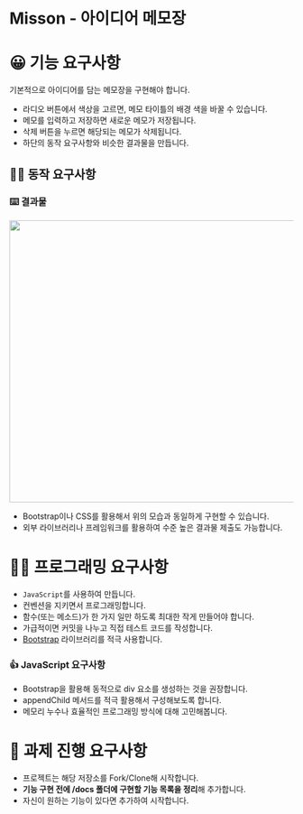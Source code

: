 # Misson - 아이디어 메모장

# 😀 기능 요구사항

기본적으로 아이디어를 담는 메모장을 구현해야 합니다.

- 라디오 버튼에서 색상을 고르면, 메모 타이틀의 배경 색을 바꿀 수 있습니다.
- 메모를 입력하고 저장하면 새로운 메모가 저장됩니다.
- 삭제 버튼을 누르면 해당되는 메모가 삭제됩니다.
- 하단의 동작 요구사항와 비슷한 결과물을 만듭니다.

## ✍🏻 동작 요구사항

### ⌨️ 결과물

<img src="https://github.com/CBNU-COSMIC/idea-memo-mission/assets/68336833/cdb14d4d-deca-4958-a28b-21136f60330b" width="700px" height="500px">

- Bootstrap이나 CSS를 활용해서 위의 모습과 동일하게 구현할 수 있습니다.
- 외부 라이브러리나 프레임워크를 활용하여 수준 높은 결과물 제출도 가능합니다.

# 👨‍💻 프로그래밍 요구사항

- `JavaScript`를 사용하여 만듭니다.
- 컨벤션을 지키면서 프로그래밍합니다.
- 함수(또는 메소드)가 한 가지 일만 하도록 최대한 작게 만들어야 합니다.
- 가급적이면 커밋을 나누고 직접 테스트 코드를 작성합니다.
- [Bootstrap](https://getbootstrap.com/docs/5.3/getting-started/introduction/) 라이브러리를 적극 사용합니다.

### 👍 JavaScript 요구사항

- Bootstrap을 활용해 동적으로 div 요소를 생성하는 것을 권장합니다.
- appendChild 메서드를 적극 활용해서 구성해보도록 합니다.
- 메모리 누수나 효율적인 프로그래밍 방식에 대해 고민해봅니다.

# 🤔 과제 진행 요구사항

- 프로젝트는 해당 저장소를 Fork/Clone해 시작합니다.
- **기능 구현 전에 /docs 폴더에 구현할 기능 목록을 정리**해 추가합니다.
- 자신이 원하는 기능이 있다면 추가하여 시작합니다.
